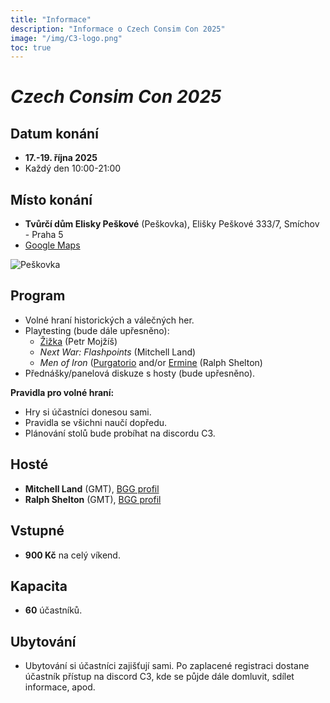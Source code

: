 ```yaml
---
title: "Informace"
description: "Informace o Czech Consim Con 2025"
image: "/img/C3-logo.png"
toc: true
---
```


# _Czech Consim Con 2025_

## Datum konání

* **17.-19. října 2025**
* Každý den 10:00-21:00

## Místo konání

* **Tvůrčí dům Elisky Peškové** (Peškovka),
  Elišky Peškové 333/7,
  Smíchov - Praha 5
* [Google Maps](//maps.app.goo.gl/c1FuPaTr4JWczgee7)

![Peškovka](/img/Peskovka.jpg)


## Program

* Volné hraní historických a válečných her.
* Playtesting (bude dále upřesněno):
  * [Žižka](//boardgamegeek.com/boardgame/399887/zizka-reformation-and-crusade-in-hussite-bohemia-1) (Petr Mojžíš)
  * _Next War: Flashpoints_ (Mitchell Land)
  * _Men of Iron_ ([Purgatorio](//boardgamegeek.com/boardgame/423938/purgatorio-men-of-iron-volume-vi) and/or [Ermine](//boardgamegeek.com/boardgame/435493/ermine-battles-in-the-war-of-the-breton-succession) (Ralph Shelton)
* Přednášky/panelová diskuze s hosty (bude upřesněno).

**Pravidla pro volné hraní:**

* Hry si účastníci donesou sami.
* Pravidla se všichni naučí dopředu.
* Plánování stolů bude probíhat na discordu C3.

## Hosté

* **Mitchell Land** (GMT), [BGG profil](//boardgamegeek.com/boardgamedesigner/36545/mitchell-land)
* **Ralph Shelton** (GMT), [BGG profil](//boardgamegeek.com/boardgamedesigner/103902/ralph-shelton)

## Vstupné

* **900 Kč** na celý víkend.

## Kapacita

* **60** účastníků.

## Ubytování

* Ubytování si účastníci zajišťují sami. Po zaplacené registraci dostane účastník přístup na discord C3, kde se půjde dále domluvit, sdílet informace, apod.
